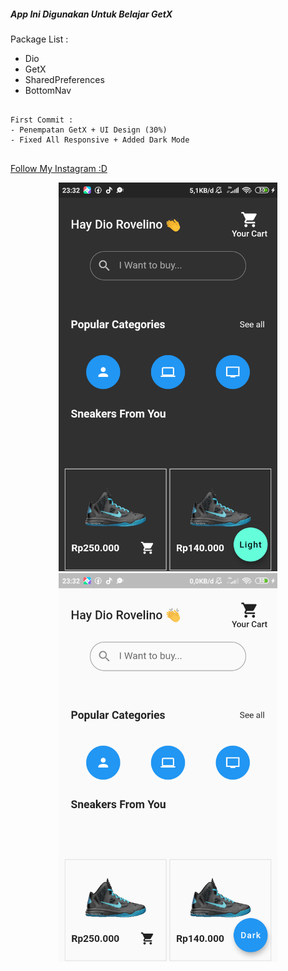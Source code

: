 ##### App Ini Digunakan Untuk Belajar GetX 


Package List :

- Dio
- GetX
- SharedPreferences
- BottomNav

```Change Log

First Commit :
- Penempatan GetX + UI Design (30%)
- Fixed All Responsive + Added Dark Mode


```
[Follow My Instagram :D](https://instagram.com/io.floxy)


<p align="center">
<img src="https://raw.githubusercontent.com/floxydio/getx-belajar/master/flutter_03.png
" width="350" title="hover text">
  <img src="https://raw.githubusercontent.com/floxydio/getx-belajar/master/flutter_02.png
" width="350" title="hover text">
  
</p>
